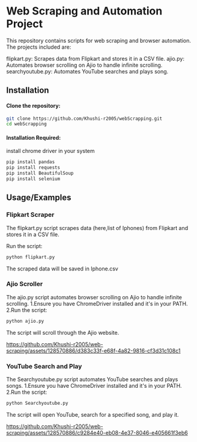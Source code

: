 
# Web Scraping and Automation Project

This repository contains scripts for web scraping and browser automation. The projects included are:

flipkart.py: Scrapes data from Flipkart and stores it in a CSV file.
ajio.py: Automates browser scrolling on Ajio to handle infinite scrolling.
searchyoutube.py: Automates YouTube searches and plays song.




## Installation

#### Clone the repository:

```bash
git clone https://github.com/Khushi-r2005/webScrapping.git
cd webScrapping
```
#### Installation Required:

install chrome driver in your system
```bash
pip install pandas
pip install requests
pip install BeautifulSoup
pip install selenium
```
## Usage/Examples

### Flipkart Scraper
The flipkart.py script scrapes data (here,list of Iphones) from Flipkart and stores it in a CSV file.

Run the script:
```bash
python flipkart.py
```
The scraped data will be saved in Iphone.csv

### Ajio Scroller
The ajio.py script automates browser scrolling on Ajio to handle infinite scrolling.
1.Ensure you have ChromeDriver installed and it's in your PATH.
2.Run the script:
```bash
python ajio.py
```
The script will scroll through the Ajio website.

https://github.com/Khushi-r2005/web-scraping/assets/128570886/d383c33f-e68f-4a82-9816-cf3d31c108c1

### YouTube Search and Play
The Searchyoutube.py script automates YouTube searches and plays songs.
1.Ensure you have ChromeDriver installed and it's in your PATH.
2.Run the script:
```bash
python Searchyoutube.py
```
The script will open YouTube, search for a specified song, and play it.

https://github.com/Khushi-r2005/web-scraping/assets/128570886/c9284e40-eb08-4e37-8046-e405661f3eb6
